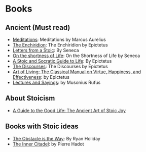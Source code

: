 # Books
## Ancient (Must read)
- [Meditations](http://www.gutenberg.org/ebooks/2680): Meditations by Marcus Aurelius
- [The Enchiridion](http://www.gutenberg.org/ebooks/45109): The Enchiridion by Epictetus
- [Letters from a Stoic](http://www.goodreads.com/book/show/97411.Letters_from_a_Stoic): By Seneca
- [On the shortness of Life](http://www.goodreads.com/book/show/97412.On_the_Shortness_of_Life): On the Shortness of Life by Seneca
- [A Stoic and Socratic Guide to Life](http://www.goodreads.com/book/show/1888218.Epictetus): By Epictetus
- [The Discourses](http://www.goodreads.com/book/show/1045017.The_Discourses): The Discourses by Epictetus
- [Art of Living: The Classical Manual on Virtue, Happiness, and Effectiveness](#): by Epictetus
- [Lectures and Sayings](#): by Musonius Rufus

## About Stoicism
- [A Guide to the Good Life: The Ancient Art of Stoic Joy](http://www.goodreads.com/book/show/5617966-a-guide-to-the-good-life)

## Books with Stoic ideas
- [The Obstacle is the Way](http://www.amazon.com/The-Obstacle-Is-Way-Timeless/dp/1591846358): By Ryan Holiday
- [The Inner Citadel](#): by Pierre Hadot
